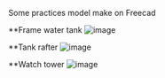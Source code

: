 Some practices model make on Freecad

**Frame water tank
![image](https://github.com/user-attachments/assets/5de28b68-bfb3-443f-a0f3-748eb3da656e)

**Tank rafter
![image](https://github.com/user-attachments/assets/f20152a0-d231-4768-b99b-368df9a99384)

**Watch tower
![image](https://github.com/user-attachments/assets/469f2f9b-489c-4840-9580-7be2c3065ac9)

